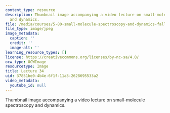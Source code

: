 ```yaml
---
content_type: resource
description: Thumbnail image accompanying a video lecture on small-molecule spectroscopy
  and dynamics.
file: /media/courses/5-80-small-molecule-spectroscopy-and-dynamics-fall-2008/37851be04b4e6f1f11a32628695533a2_mit5_80f08lec34_th.jpg
file_type: image/jpeg
image_metadata:
  caption: ''
  credit: ''
  image-alt: ''
learning_resource_types: []
license: https://creativecommons.org/licenses/by-nc-sa/4.0/
ocw_type: OCWImage
resourcetype: Image
title: Lecture 34
uid: 37851be0-4b4e-6f1f-11a3-2628695533a2
video_metadata:
  youtube_id: null
---
```

Thumbnail image accompanying a video lecture on small-molecule spectroscopy and dynamics.